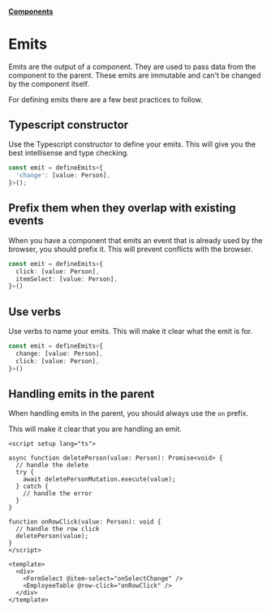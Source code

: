 #### [Components](/components.md)

# Emits

Emits are the output of a component. They are used to pass data from the component to the parent.
These emits are immutable and can't be changed by the component itself.

For defining emits there are a few best practices to follow.

## Typescript constructor

Use the Typescript constructor to define your emits. This will give you the best intellisense and type checking.

```typescript
const emit = defineEmits<{
  'change': [value: Person],
}>();
```

## Prefix them when they overlap with existing events

When you have a component that emits an event that is already used by the browser, you should prefix it. This will prevent conflicts with the browser.

```typescript
const emit = defineEmits<{
  click: [value: Person],
  itemSelect: [value: Person],
}>()
```

## Use verbs

Use verbs to name your emits. This will make it clear what the emit is for.

```typescript
const emit = defineEmits<{
  change: [value: Person],
  click: [value: Person],
}>()
```

## Handling emits in the parent

When handling emits in the parent, you should always use the `on` prefix.

This will make it clear that you are handling an emit.

```vue
<script setup lang="ts">
  
async function deletePerson(value: Person): Promise<void> {
  // handle the delete
  try {
    await deletePersonMutation.execute(value);
  } catch {
    // handle the error
  }
}
  
function onRowClick(value: Person): void {
  // handle the row click
  deletePerson(value);
}  
</script>

<template>
  <div>
    <FormSelect @item-select="onSelectChange" />
    <EmployeeTable @row-click="onRowClick" />
  </div>
</template>
```
